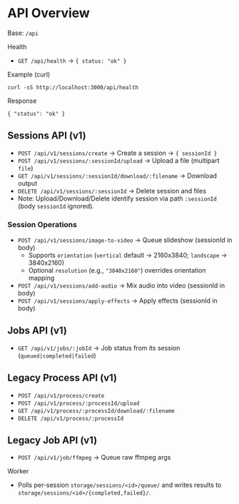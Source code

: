 # API Overview

Base: `/api`

Health
- `GET /api/health` → `{ status: "ok" }`

Example (curl)
```
curl -sS http://localhost:3000/api/health
```

Response
```
{ "status": "ok" }
```

## Sessions API (v1)
- `POST /api/v1/sessions/create` → Create a session → `{ sessionId }`
- `POST /api/v1/sessions/:sessionId/upload` → Upload a file (multipart `file`)
- `GET /api/v1/sessions/:sessionId/download/:filename` → Download output
- `DELETE /api/v1/sessions/:sessionId` → Delete session and files
 - Note: Upload/Download/Delete identify session via path `:sessionId` (body `sessionId` ignored).

### Session Operations
- `POST /api/v1/sessions/image-to-video` → Queue slideshow (sessionId in body)
  - Supports `orientation` (`vertical` default → 2160x3840; `landscape` → 3840x2160)
  - Optional `resolution` (e.g., `"3840x2160"`) overrides orientation mapping
- `POST /api/v1/sessions/add-audio` → Mix audio into video (sessionId in body)
- `POST /api/v1/sessions/apply-effects` → Apply effects (sessionId in body)

## Jobs API (v1)
- `GET /api/v1/jobs/:jobId` → Job status from its session (`queued|completed|failed`)

## Legacy Process API (v1)
- `POST /api/v1/process/create`
- `POST /api/v1/process/:processId/upload`
- `GET /api/v1/process/:processId/download/:filename`
- `DELETE /api/v1/process/:processId`

## Legacy Job API (v1)
- `POST /api/v1/job/ffmpeg` → Queue raw ffmpeg args

Worker
- Polls per-session `storage/sessions/<id>/queue/` and writes results to `storage/sessions/<id>/{completed,failed}/`.